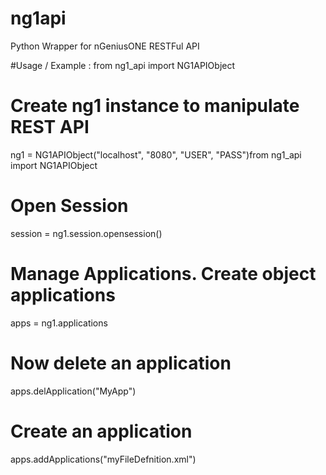 # ng1api
Python Wrapper for nGeniusONE RESTFul API

#Usage / Example :
from ng1_api import NG1APIObject

# Create ng1 instance to manipulate REST API
ng1 = NG1APIObject("localhost", "8080", "USER", "PASS")from ng1_api import NG1APIObject

# Open Session
session = ng1.session.opensession()

# Manage Applications. Create object applications 
apps = ng1.applications

  # Now delete an application
  apps.delApplication("MyApp")
  
  # Create an application
  apps.addApplications("myFileDefnition.xml")
